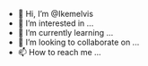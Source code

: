 - 👋 Hi, I’m @Ikemelvis
- 👀 I’m interested in ...
- 🌱 I’m currently learning ...
- 💞️ I’m looking to collaborate on ...
- 📫 How to reach me ...

<!---
Ikemelvis/Ikemelvis is a ✨ special ✨ repository because its `README.md` (this file) appears on your GitHub profile.
You can click the Preview link to take a look at your changes.
--->
